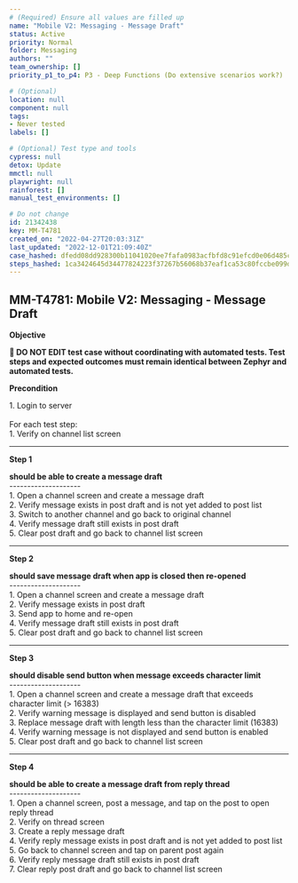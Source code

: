 ```yaml
---
# (Required) Ensure all values are filled up
name: "Mobile V2: Messaging - Message Draft"
status: Active
priority: Normal
folder: Messaging
authors: ""
team_ownership: []
priority_p1_to_p4: P3 - Deep Functions (Do extensive scenarios work?)

# (Optional)
location: null
component: null
tags: 
- Never tested
labels: []

# (Optional) Test type and tools
cypress: null
detox: Update
mmctl: null
playwright: null
rainforest: []
manual_test_environments: []

# Do not change
id: 21342438
key: MM-T4781
created_on: "2022-04-27T20:03:31Z"
last_updated: "2022-12-01T21:09:40Z"
case_hashed: dfedd08dd928300b11041020ee7fafa0983acfbfd8c91efcd0e06d485c04726abb57fc83cc76be500b55e53822e65855
steps_hashed: 1ca3424645d34477824223f37267b56068b37eaf1ca53c80fccbe099d243928a35e57298d97c6382bd17cd602580b006
---
```


<!-- (Auto-generated) Based on frontmatter's "key" and "name" -->

## MM-T4781: Mobile V2: Messaging - Message Draft

**Objective**

**🛑 DO NOT EDIT test case without coordinating with automated tests. Test steps and expected outcomes must remain identical between Zephyr and automated tests.**

**Precondition**

1\. Login to server\
\
For each test step:\
1\. Verify on channel list screen

---

**Step 1**

**should be able to create a message draft**\
\--------------------\
1\. Open a channel screen and create a message draft\
2\. Verify message exists in post draft and is not yet added to post list\
3\. Switch to another channel and go back to original channel\
4\. Verify message draft still exists in post draft\
5\. Clear post draft and go back to channel list screen

---

**Step 2**

**should save message draft when app is closed then re-opened**\
\--------------------\
1\. Open a channel screen and create a message draft\
2\. Verify message exists in post draft\
3\. Send app to home and re-open\
4\. Verify message draft still exists in post draft\
5\. Clear post draft and go back to channel list screen

---

**Step 3**

**should disable send button when message exceeds character limit**\
\--------------------\
1\. Open a channel screen and create a message draft that exceeds character limit (> 16383)\
2\. Verify warning message is displayed and send button is disabled\
3\. Replace message draft with length less than the character limit (16383)\
4\. Verify warning message is not displayed and send button is enabled\
5\. Clear post draft and go back to channel list screen

---

**Step 4**

**should be able to create a message draft from reply thread**\
\--------------------\
1\. Open a channel screen, post a message, and tap on the post to open reply thread\
2\. Verify on thread screen\
3\. Create a reply message draft\
4\. Verify reply message exists in post draft and is not yet added to post list\
5\. Go back to channel screen and tap on parent post again\
6\. Verify reply message draft still exists in post draft\
7\. Clear reply post draft and go back to channel list screen
